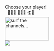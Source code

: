 Choose your player!
<br>&nbsp;&nbsp;🏄‍♂️🌊&nbsp;🏄‍♀️🌊&nbsp;🏄🌊
<br><img src="img/TV.GIF" alt="surf the channels..." width="140" height="75">
<br><img src="img/trc1180.png">
